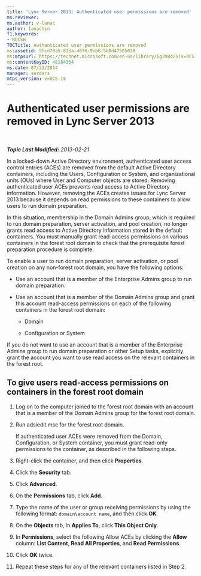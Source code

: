 ```yaml
---
title: 'Lync Server 2013: Authenticated user permissions are removed'
ms.reviewer: 
ms.author: v-lanac
author: lanachin
f1.keywords:
- NOCSH
TOCTitle: Authenticated user permissions are removed
ms:assetid: 5fcd70a5-813a-4076-9bb6-5b0d47505038
ms:mtpsurl: https://technet.microsoft.com/en-us/library/Gg398425(v=OCS.15)
ms:contentKeyID: 48184304
ms.date: 07/23/2014
manager: serdars
mtps_version: v=OCS.15
---
```


<div data-xmlns="http://www.w3.org/1999/xhtml">

<div class="topic" data-xmlns="http://www.w3.org/1999/xhtml" data-msxsl="urn:schemas-microsoft-com:xslt" data-cs="http://msdn.microsoft.com/">

<div data-asp="https://msdn2.microsoft.com/asp">

# Authenticated user permissions are removed in Lync Server 2013

</div>

<div id="mainSection">

<div id="mainBody">

<span> </span>

_**Topic Last Modified:** 2013-02-21_

In a locked-down Active Directory environment, authenticated user access control entries (ACEs) are removed from the default Active Directory containers, including the Users, Configuration or System, and organizational units (OUs) where User and Computer objects are stored. Removing authenticated user ACEs prevents read access to Active Directory information. However, removing the ACEs creates issues for Lync Server 2013 because it depends on read permissions to these containers to allow users to run domain preparation.

In this situation, membership in the Domain Admins group, which is required to run domain preparation, server activation, and pool creation, no longer grants read access to Active Directory information stored in the default containers. You must manually grant read-access permissions on various containers in the forest root domain to check that the prerequisite forest preparation procedure is complete.

To enable a user to run domain preparation, server activation, or pool creation on any non-forest root domain, you have the following options:

  - Use an account that is a member of the Enterprise Admins group to run domain preparation.

  - Use an account that is a member of the Domain Admins group and grant this account read-access permissions on each of the following containers in the forest root domain:
    
      - Domain
    
      - Configuration or System

If you do not want to use an account that is a member of the Enterprise Admins group to run domain preparation or other Setup tasks, explicitly grant the account you want to use read access on the relevant containers in the forest root.

<div>

## To give users read-access permissions on containers in the forest root domain

1.  Log on to the computer joined to the forest root domain with an account that is a member of the Domain Admins group for the forest root domain.

2.  Run adsiedit.msc for the forest root domain.
    
    If authenticated user ACEs were removed from the Domain, Configuration, or System container, you must grant read-only permissions to the container, as described in the following steps.

3.  Right-click the container, and then click **Properties**.

4.  Click the **Security** tab.

5.  Click **Advanced**.

6.  On the **Permissions** tab, click **Add**.

7.  Type the name of the user or group receiving permissions by using the following format: `domain\account name`, and then click **OK**.

8.  On the **Objects** tab, in **Applies To**, click **This Object Only**.

9.  In **Permissions**, select the following Allow ACEs by clicking the **Allow** column: **List Content**, **Read All Properties**, and **Read Permissions**.

10. Click **OK** twice.

11. Repeat these steps for any of the relevant containers listed in Step 2.

</div>

</div>

<span> </span>

</div>

</div>

</div>

